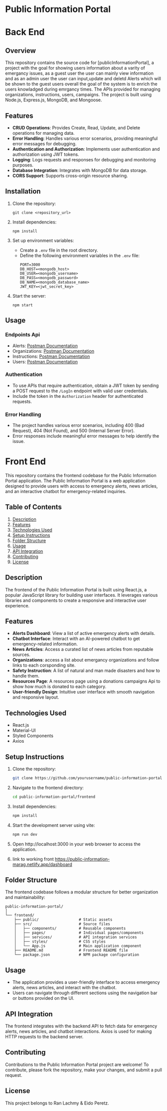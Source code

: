# Public Information Portal

# Back End

## Overview

This repository contains the source code for [publicInformationPortal], a project with the goal for showing users information about a varity 
of emergancy issues, as a guest user the user can mainly view information and as an admin user the user can input,update and deletd Alerts which will be shown to the guest users 
overall the goal of the system is to enrich the users knowladged during emrgancy times.
The APIs provided  for managing organizations, instructions, users, campaigns. The project is built using Node.js, Express.js, MongoDB, and Mongoose.

## Features

- **CRUD Operations**: Provides Create, Read, Update, and Delete operations for managing data.
- **Error Handling**: Handles various error scenarios, providing meaningful error messages for debugging.
- **Authentication and Authorization**: Implements user authentication and authorization using JWT tokens.
- **Logging**: Logs requests and responses for debugging and monitoring purposes.
- **Database Integration**: Integrates with MongoDB for data storage.
- **CORS Support**: Supports cross-origin resource sharing.

## Installation

1. Clone the repository:
   ```
   git clone <repository_url>
   ```

2. Install dependencies:
   ```
   npm install
   ```

3. Set up environment variables:
   - Create a `.env` file in the root directory.
   - Define the following environment variables in the `.env` file:
     ```
     PORT=3000
     DB_HOST=<mongodb_host>
     DB_USER=<mongodb_username>
     DB_PASS=<mongodb_password>
     DB_NAME=<mongodb_database_name>
     JWT_KEY=<jwt_secret_key>
     ```

4. Start the server:
   ```
   npm start
   ```

## Usage

### Endpoints Api

- Alerts: [Postman Documentation](https://documenter.getpostman.com/view/32171508/2sA3BgAF1a)
- Organizations: [Postman Documentation](https://documenter.getpostman.com/view/31980925/2sA35G4hS5)
- Instructions: [Postman Documentation](https://documenter.getpostman.com/view/31980925/2sA35G4hMg)
- Users: [Postman Documentation](https://documenter.getpostman.com/view/31980925/2sA3BgAF1e)

### Authentication

- To use APIs that require authentication, obtain a JWT token by sending a POST request to the `/LogIn` endpoint with valid user credentials.
- Include the token in the `Authorization` header for authenticated requests.

### Error Handling

- The project handles various error scenarios, including 400 (Bad Request), 404 (Not Found), and 500 (Internal Server Error).
- Error responses include meaningful error messages to help identify the issue.


# Front End

This repository contains the frontend codebase for the Public Information Portal application. The Public Information Portal is a web application designed to provide users with access to emergency alerts, news articles, and an interactive chatbot for emergency-related inquiries.

## Table of Contents

1. [Description](#description)
2. [Features](#features)
3. [Technologies Used](#technologies-used)
4. [Setup Instructions](#setup-instructions)
5. [Folder Structure](#folder-structure)
6. [Usage](#usage)
7. [API Integration](#api-integration)
8. [Contributing](#contributing)
9. [License](#license)

## Description

The frontend of the Public Information Portal is built using React.js, a popular JavaScript library for building user interfaces. It leverages various libraries and components to create a responsive and interactive user experience.

## Features

- **Alerts Dashboard**: View a list of active emergency alerts with details.
- **Chatbot Interface**: Interact with an AI-powered chatbot to get emergency-related information.
- **News Articles**: Access a curated list of news articles from reputable sources.
- **Organizations**: access a list about emergancy organizations and follow links to each corsponding site.
- **Safety Instruction**: A list of natural and man made disasters and how to handle them.
- **Resources Page**: A resources page using a donations campaigns Api to show how much is donated to each category.  
- **User-friendly Design**: Intuitive user interface with smooth navigation and responsive layout.

## Technologies Used

- React.js
- Material-UI
- Styled Components
- Axios

## Setup Instructions

1. Clone the repository:
   ```bash
   git clone https://github.com/yourusername/public-information-portal.git
   ```

2. Navigate to the frontend directory:
   ```bash
   cd public-information-portal/frontend
   ```

3. Install dependencies:
   ```bash
   npm install
   ```

4. Start the development server using vite:
   ```bash
   npm run dev
   ```

5. Open http://localhost:3000 in your web browser to access the application.

6. link to working front https://public-information-marag.netlify.app/dashboard

## Folder Structure

The frontend codebase follows a modular structure for better organization and maintainability:

```
public-information-portal/
│
└── frontend/
    ├── public/                  # Static assets
    ├── src/                     # Source files
    │   ├── components/          # Reusable components
    │   ├── pages/               # Individual pages/components
    │   ├── services/            # API integration services
    │   ├── styles/              # CSS styles
    │   └── App.js               # Main application component
    ├── README.md                # Frontend README file
    └── package.json             # NPM package configuration
```

## Usage

- The application provides a user-friendly interface to access emergency alerts, news articles, and interact with the chatbot.
- Users can navigate through different sections using the navigation bar or buttons provided on the UI.

## API Integration

The frontend integrates with the backend API to fetch data for emergency alerts, news articles, and chatbot interactions. Axios is used for making HTTP requests to the backend server.

## Contributing

Contributions to the Public Information Portal project are welcome! To contribute, please fork the repository, make your changes, and submit a pull request.

## License

This project belongs to Ran Lachmy & Eido Peretz.
